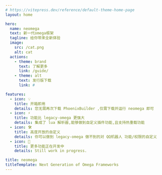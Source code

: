 ```yaml
---
# https://vitepress.dev/reference/default-theme-home-page
layout: home

hero:
  name: neomega
  text: 新一代omega框架
  tagline: 给你带来全新体验
  image:
    src: /cat.png
    alt: cat
  actions:
    - theme: brand
      text: 了解更多
      link: /guide/
    - theme: alt
      text: 发行版下载
      link: #

features:
  - icon: 💡
    title: 开箱即用
    details: 您无需再次下载 PhoenixBuilder ,仅需下载并运行 neomega 即可
  - icon: ⚡️
    title: 功能比 legacy-omega 更强大
    details: 集成了 lua 解析器,能够做到自定义插件功能,且支持热重载功能
  - icon: 🛠️
    title: 高度开放的自定义
    details: 你可以做到 legacy-omega 做不到的对 QQ机器人 功能/权限的自定义
  - icon: 🚧
    title: 更多功能正在开发中
    details: Still work in progress.

title: neomega
titleTemplate: Next Generation of Omega Frameworks
---
```

